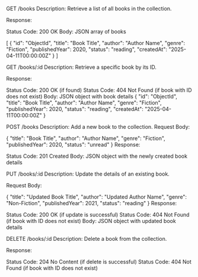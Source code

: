 GET /books
Description: Retrieve a list of all books in the collection.


Response:


Status Code: 200 OK
Body: JSON array of books


[
{
    "id": "ObjectId",
    "title": "Book Title",
    "author": "Author Name",
    "genre": "Fiction",
    "publishedYear": 2020,
    "status": "reading",
    "createdAt": "2025-04-11T00:00:00Z"
  }
]


GET /books/:id
Description: Retrieve a specific book by its ID.


Response:


Status Code: 200 OK (if found)
Status Code: 404 Not Found (if book with ID does not exist)
Body: JSON object with book details
{
  "id": "ObjectId",
  "title": "Book Title",
  "author": "Author Name",
  "genre": "Fiction",
  "publishedYear": 2020,
  "status": "reading",
  "createdAt": "2025-04-11T00:00:00Z"
}

POST /books
Description: Add a new book to the collection.
Request Body:

{
  "title": "Book Title",
  "author": "Author Name",
  "genre": "Fiction",
  "publishedYear": 2020,
  "status": "unread"
}
Response:


Status Code: 201 Created
Body: JSON object with the newly created book details


PUT /books/:id
Description: Update the details of an existing book.


Request Body:

 {
  "title": "Updated Book Title",
  "author": "Updated Author Name",
  "genre": "Non-Fiction",
  "publishedYear": 2021,
  "status": "reading"
}
Response:


Status Code: 200 OK (if update is successful)
Status Code: 404 Not Found (if book with ID does not exist)
Body: JSON object with updated book details


DELETE /books/:id
Description: Delete a book from the collection.


Response:


Status Code: 204 No Content (if delete is successful)
Status Code: 404 Not Found (if book with ID does not exist)

